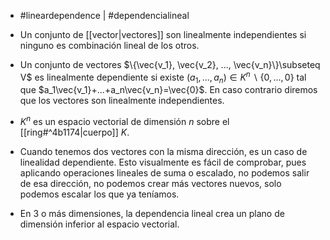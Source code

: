 - #lineardependence | #dependencialineal

- Un conjunto de [[vector|vectores]] son linealmente independientes si ninguno es combinación lineal de los otros.
- Un conjunto de vectores $\{\vec{v_1}, \vec{v_2}, ..., \vec{v_n}\}\subseteq V$ es linealmente dependiente si existe $(a_1,...,a_n)\in K^n\backslash\{0,...,0\}$ tal que $a_1\vec{v_1}+...+a_n\vec{v_n}=\vec{0}$. En caso contrario diremos que los vectores son linealmente independientes.
- $K^n$ es un espacio vectorial de dimensión $n$ sobre el [[ring#^4b1174|cuerpo]] $K$.
- Cuando tenemos dos vectores con la misma dirección, es un caso de linealidad dependiente. Esto visualmente es fácil de comprobar, pues aplicando operaciones lineales de suma o escalado, no podemos salir de esa dirección, no podemos crear más vectores nuevos, solo podemos escalar los que ya teníamos. 
- En $3$ o más dimensiones, la dependencia lineal crea un plano de dimensión inferior al espacio vectorial.